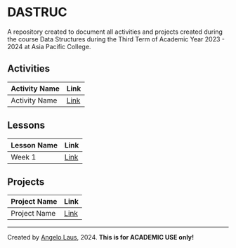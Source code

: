 # DASTRUC
A repository created to document all activities and projects created during the course Data Structures during the Third Term of Academic Year 2023 - 2024 at Asia Pacific College.

<Link Format: SQRBracket Title SQRBracket Parenthesis URL Parenthesis >

## Activities
|Activity Name|Link|
|---|---|
|Activity Name|[Link](URL)|

## Lessons
|Lesson Name|Link|
|---|---|
|Week 1|[Link](Lessons\Week1.ipynb)|

## Projects
|Project Name|Link|
|---|---|
|Project Name|[Link](URL)|

---
Created by [Angelo Laus](https://gelolaus.com), 2024. **This is for ACADEMIC USE only!**
